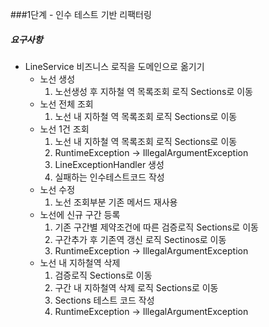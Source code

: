 ###1단계 - 인수 테스트 기반 리팩터링
##### 요구사항
* LineService 비즈니스 로직을 도메인으로 옮기기
  * 노선 생성
    1. 노선생성 후 지하철 역 목록조회 로직 Sections로 이동
  * 노선 전체 조회
    1. 노선 내 지하철 역 목록조회 로직 Sections로 이동
  * 노선 1건 조회
    1. 노선 내 지하철 역 목록조회 로직 Sections로 이동
    2. RuntimeException -> IllegalArgumentException
    3. LineExceptionHandler 생성
    4. 실패하는 인수테스트코드 작성
  * 노선 수정
    1. 노선 조회부분 기존 메서드 재사용
  * 노선에 신규 구간 등록
    1. 기존 구간별 제약조건에 따른 검증로직 Sections로 이동
    2. 구간추가 후 기존역 갱신 로직 Sectinos로 이동
    3. RuntimeException -> IllegalArgumentException
  * 노선 내 지하철역 삭제
    1. 검증로직 Sections로 이동
    2. 구간 내 지하철역 삭제 로직 Sections로 이동
    3. Sections 테스트 코드 작성
    4. RuntimeException -> IllegalArgumentException

